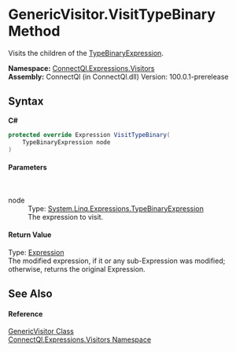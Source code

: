 # GenericVisitor.VisitTypeBinary Method 
 

Visits the children of the <a href="http://msdn2.microsoft.com/en-us/library/bb337895" target="_blank">TypeBinaryExpression</a>.

**Namespace:**&nbsp;<a href="N_ConnectQl_Expressions_Visitors">ConnectQl.Expressions.Visitors</a><br />**Assembly:**&nbsp;ConnectQl (in ConnectQl.dll) Version: 100.0.1-prerelease

## Syntax

**C#**<br />
``` C#
protected override Expression VisitTypeBinary(
	TypeBinaryExpression node
)
```


#### Parameters
&nbsp;<dl><dt>node</dt><dd>Type: <a href="http://msdn2.microsoft.com/en-us/library/bb337895" target="_blank">System.Linq.Expressions.TypeBinaryExpression</a><br />The expression to visit.</dd></dl>

#### Return Value
Type: <a href="http://msdn2.microsoft.com/en-us/library/bb356138" target="_blank">Expression</a><br />The modified expression, if it or any sub-Expression was modified; otherwise, returns the original Expression.

## See Also


#### Reference
<a href="T_ConnectQl_Expressions_Visitors_GenericVisitor">GenericVisitor Class</a><br /><a href="N_ConnectQl_Expressions_Visitors">ConnectQl.Expressions.Visitors Namespace</a><br />